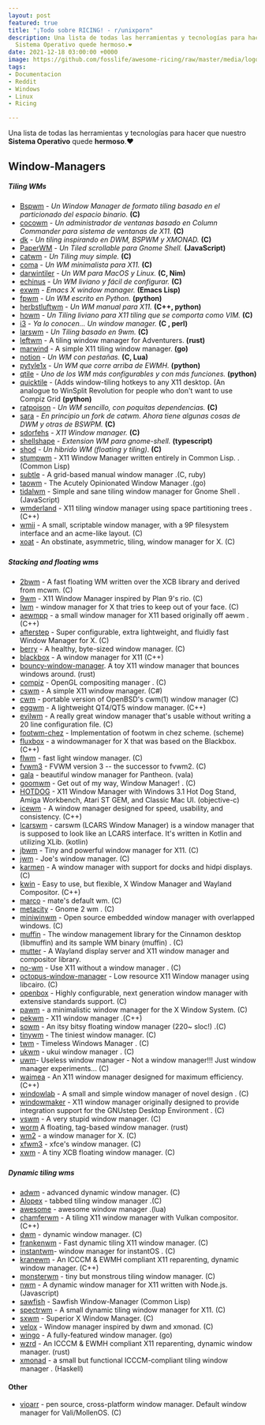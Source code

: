 ```yaml
---
layout: post
featured: true
title: "¡Todo sobre RICING! - r/unixporn"
description: Una lista de todas las herramientas y tecnologías para hacer que nuestro
  Sistema Operativo quede hermoso.❤️
date: 2021-12-18 03:00:00 +0000
image: https://github.com/fosslife/awesome-ricing/raw/master/media/logo.png
tags:
- Documentacion
- Reddit
- Windows
- Linux
- Ricing

---
```

Una lista de todas las herramientas y tecnologías para hacer que nuestro **Sistema Operativo** quede **hermoso**.❤️

## Window-Managers

##### Tiling WMs

* [Bspwm](https://github.com/baskerville/bspwm) - _Un Window Manager de formato tiling basado en el particionado del espacio binario._ **(C)**
* [cocowm](https://github.com/tleino/cocowm) - _Un administrador de ventanas basado en Column Commander para sistema de ventanas de X11._ **(C)**
* [dk](https://bitbucket.org/natemaia/dk) - _Un tiling inspirando en DWM, BSPWM y XMONAD._ **(C)**
* [PaperWM](https://github.com/paperwm/PaperWM) - _Un Tiled scrollable para Gnome Shell._ **(JavaScript)**
* [catwm](https://github.com/pyknite/catwm) - _Un Tiling muy simple._ **(C)**
* [coma](https://github.com/jorisvink/coma) - _Un WM minimalista para X11._ **(C)**
* [darwintiler](https://github.com/veryjos/darwintiler) - _Un WM para MacOS y Linux._ **(C, Nim)**
* [echinus](https://github.com/polachok/echinus) - _Un WM liviano y fácil de configurar._ **(C)**
* [exwm](https://github.com/ch11ng/exwm) - _Emacs X window manager._ **(Emacs Lisp)**
* [fpwm](https://github.com/sduverger/fpwm) - _Un WM escrito en Python._ **(python)**
* [herbstluftwm](https://github.com/herbstluftwm/herbstluftwm) - _Un WM manual para X11._ **(C++, python)**
* [howm](https://github.com/HarveyHunt/howm) - _Un Tiling liviano para X11 tiling que se comporta como VIM._ **(C)**
* [i3](https://github.com/i3/i3) - _Ya lo conocen... Un window manager._ **(C , perl)**
* [larswm](http://porneia.free.fr/larswm/larswm.html) - _Un Tiling basado en 9wm._ **(C)**
* [leftwm](https://github.com/leftwm/leftwm) - A tiling window manager for Adventurers. **(rust)**
* [marwind](https://github.com/patrislav/marwind) - A simple X11 tiling window manager. **(go)**
* [notion](https://github.com/raboof/notion) - _Un WM con pestañas._ **(C, Lua)**
* [pytyle1x](https://github.com/zehkira/pytyle1x) - _Un WM que corre arriba de EWMH._ **(python)**
* [qtile](https://github.com/qtile/qtile) - _Uno de los WM más configurables y con más funciones._ **(python)**
* [quicktile](https://github.com/ssokolow/quicktile) - (Adds window-tiling hotkeys to any X11 desktop. (An analogue to WinSplit Revolution for people who don't want to use Compiz Grid **(python)**
* [ratpoison](https://www.nongnu.org/ratpoison/) - _Un WM sencillo, con poquitas dependencias._  **(C)**
* [sara](https://github.com/gitluin/sara) - _En principio un fork de catwm. Ahora tiene algunas cosas de DWM y otras de BSWPM._ **(C)**
* [sdorfehs](https://github.com/jcs/sdorfehs) - _X11 Window manager._ **(C)**
* [shellshape](https://github.com/timbertson/shellshape) - _Extension WM para gnome-shell._ **(typescript)**
* [shod](https://github.com/phillbush/shod) - _Un hibrido WM (floating y tiling)_. **(C)**
* [stumpwm](https://github.com/stumpwm/stumpwm) - X11 Window Manager written entirely in Common Lisp. .(Common Lisp)
* [subtle](https://github.com/MinasMazar/subtle) - A grid-based manual window manager .(C, ruby)
* [taowm](https://github.com/nigeltao/taowm) - The Acutely Opinionated Window Manager .(go)
* [tidalwm](https://github.com/rustysec/tidalwm) - Simple and sane tiling window manager for Gnome Shell .(JavaScript)
* [wmderland](https://github.com/aesophor/wmderland) - X11 tiling window manager using space partitioning trees .(C++)
* [wmii](https://github.com/0intro/wmii) - A small, scriptable window manager, with a 9P filesystem interface and an acme-like layout. (C)
* [xoat](https://github.com/seanpringle/xoat) - An obstinate, asymmetric, tiling, window manager for X. (C)

##### 

##### Stacking and floating wms

* [2bwm](https://github.com/venam/2bwm) - A fast floating WM written over the XCB library and derived from mcwm. (C)
* [9wm](https://github.com/9wm/9wm) - X11 Window Manager inspired by Plan 9's rio. (C)
* [Iwm](http://www.jfc.org.uk/software/lwm.html) - window manager for X that tries to keep out of your face. (C)
* [aewmpp](https://github.com/frankhale/aewmpp) - a small window manager for X11 based originally off aewm . (C++)
* [afterstep](https://github.com/afterstep/afterstep) - Super configurable, extra lightweight, and fluidly fast Window Manager for X. (C)
* [berry](https://github.com/JLErvin/berry) - A healthy, byte-sized window manager. (C)
* [blackbox](https://github.com/bbidulock/blackboxwm) - A window manager for X11 (C++)
* [bouncy-window-manager](https://github.com/expectocode/bouncy-window-manager). A toy X11 window manager that bounces windows around. (rust)
* [compiz](https://gitlab.com/compiz/compiz-core) - OpenGL compositing manager . (C)
* [cswm](https://github.com/ajnewlands/cswm) - A simple X11 window manager. (C#)
* [cwm](https://github.com/leahneukirchen/cwm) - portable version of OpenBSD's cwm(1) window manager (C)
* [eggwm](https://code.google.com/archive/p/eggwm) - A lightweight QT4/QT5 window manager. (C++)
* [evilwm](https://github.com/nikolas/evilwm) - A really great window manager that's usable without writing a 20 line configuration file. (C)
* [footwm-chez](https://github.com/akce/footwm-chez) - Implementation of footwm in chez scheme. (scheme)
* [fluxbox](https://github.com/fluxbox/fluxbox) - a windowmanager for X that was based on the Blackbox. (C++)
* [flwm](https://github.com/bbidulock/flwm) - fast light window manager. (C)
* [fvwm3](https://github.com/fvwmorg/fvwm3) - FVWM version 3 -- the successor to fvwm2. (C)
* [gala](https://github.com/elementary/gala) - beautiful window manager for Pantheon. (vala)
* [goomwm](https://github.com/seanpringle/goomwwm) - Get out of my way, Window Manager! . (C)
* [HOTDOG](https://github.com/arthurchoung/HOTDOG) - X11 Window Manager with Windows 3.1 Hot Dog Stand, Amiga Workbench, Atari ST GEM, and Classic Mac UI. (objective-c)
* [icewm](https://github.com/bbidulock/icewm) - A window manager designed for speed, usability, and consistency. (C++)
* [lcarswm](https://github.com/lcarsde/lcarswm) - carswm (LCARS Window Manager) is a window manager that is supposed to look like an LCARS interface. It's written in Kotlin and utilizing XLib. (kotlin)
* [jbwm](https://github.com/jefbed/jbwm) - Tiny and powerful window manager for X11. (C)
* [jwm](https://github.com/joewing/jwm) - Joe's window manager. (C)
* [karmen](http://karmen.sourceforge.net/) - A window manager with support for docks and hidpi displays. (C)
* [kwin](https://github.com/KDE/kwin) - Easy to use, but flexible, X Window Manager and Wayland Compositor. (C++)
* [marco](https://github.com/mate-desktop/marco) - mate's default wm. (C)
* [metacity](https://gitlab.gnome.org/GNOME/metacity) - Gnome 2 wm . (C)
* [miniwinwm](https://github.com/miniwinwm/miniwinwm) - Open source embedded window manager with overlapped windows. (C)
* [muffin](https://github.com/linuxmint/muffin/) - The window management library for the Cinnamon desktop (libmuffin) and its sample WM binary (muffin) . (C)
* [mutter](https://gitlab.gnome.org/GNOME/mutter/) - A Wayland display server and X11 window manager and compositor library.
* [no-wm](https://github.com/patrickhaller/no-wm) - Use X11 without a window manager . (C)
* [octopus-window-manager](https://github.com/ghjp/octopus-window-manager) - Low resource X11 Window manager using libcairo. (C)
* [openbox](https://github.com/danakj/openbox) - Highly configurable, next generation window manager with extensive standards support. (C)
* [pawm](https://sites.google.com/site/pleyadestest/david/projects/pawm) - a minimalistic window manager for the X Window System. (C)
* [pekwm](https://github.com/pekdon/pekwm) - X11 window manager .(C++)
* [sowm](https://github.com/dylanaraps/sowm) - An itsy bitsy floating window manager (220\~ sloc!) .(C)
* [tinywm](https://github.com/mackstann/tinywm) - The tiniest window manager. (C)
* [twm](https://github.com/freedesktop/twm) - Timeless Windows Manager . (C)
* [ukwm](https://github.com/ukui/ukwm/) - ukui window manager . (C)
* [uwm](https://github.com/dreamos82/uwm)- Useless window manager - Not a window manager!!! Just window manager experiments... (C)
* [waimea](https://github.com/bbidulock/waimea) - An X11 window manager designed for maximum efficiency. (C++)
* [windowlab](https://github.com/nickgravgaard/windowlab) - A small and simple window manager of novel design . (C)
* [windowmaker](http://www.windowmaker.org/) - X11 window manager originally designed to provide integration support for the GNUstep Desktop Environment . (C)
* [vswm](https://github.com/fehawen/vswm) - A very stupid window manager. (C)
* [worm](https://github.com/codic12/worm) A floating, tag-based window manager. (rust)
* [wm2](https://www.all-day-breakfast.com/wm2/) - a window manager for X. (C)
* [xfwm3](https://gitlab.xfce.org/xfce/xfwm4) - xfce's window manager. (C)
* [xwm](https://github.com/mcpcpc/xwm) - A tiny XCB floating window manager. (C)

##### 

##### Dynamic tiling wms

* [adwm](https://github.com/bbidulock/adwm) - advanced dynamic window manager. (C)
* [Alopex](https://github.com/TrilbyWhite/alopex) - tabbed tiling window manager .(C)
* [awesome](https://github.com/awesomeWM/awesome) - awesome window manager .(lua)
* [chamferwm](https://github.com/jaelpark/chamferwm) - A tiling X11 window manager with Vulkan compositor. (C++)
* [dwm](https://dwm.suckless.org/) - dynamic window manager. (C)
* [frankenwm](https://github.com/sulami/FrankenWM) - Fast dynamic tiling X11 window manager. (C)
* [instantwm](https://github.com/instantOS/instantWM)- window manager for instantOS . (C)
* [kranewm](https://github.com/deurzen/kranewm) - An ICCCM & EWMH compliant X11 reparenting, dynamic window manager. (C++)
* [monsterwm](https://github.com/c00kiemon5ter/monsterwm) - tiny but monstrous tiling window manager. (C)
* [nwm](https://github.com/mixu/nwm) - A dynamic window manager for X11 written with Node.js. (Javascript)
* [sawfish](https://github.com/SawfishWM/sawfish) - Sawfish Window-Manager (Common Lisp)
* [spectrwm](https://github.com/conformal/spectrwm) - A small dynamic tiling window manager for X11. (C)
* [sxwm](https://github.com/jasonmxyz/sxwm) - Superior X Window Manager. (C)
* [velox](https://github.com/michaelforney/velox) - Window manager inspired by dwm and xmonad. (C)
* [wingo](https://github.com/BurntSushi/wingo) - A fully-featured window manager. (go)
* [wzrd](https://github.com/deurzen/wzrd) - An ICCCM & EWMH compliant X11 reparenting, dynamic window manager. (rust)
* [xmonad](https://github.com/xmonad/xmonad) - a small but functional ICCCM-compliant tiling window manager . (Haskell)

#### 

#### Other

* [vioarr](https://github.com/Meulengracht/vioarr) - pen source, cross-platform window manager. Default window manager for Vali/MollenOS. (C)